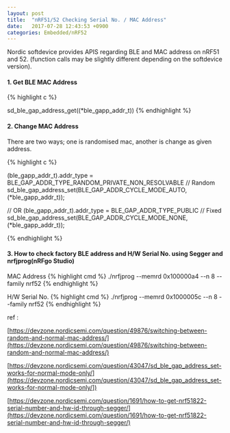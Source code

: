 ```yaml
---
layout: post
title:  "nRF51/52 Checking Serial No. / MAC Address"
date:   2017-07-28 12:43:53 +0900
categories: Embedded/nRF52
---
```


Nordic softdevice provides APIS regarding BLE and MAC address on nRF51 and 52.
(function calls may be slightly different depending on the softdevice version).

#### 1. Get BLE MAC Address
{% highlight c %}

sd_ble_gap_address_get((*ble_gapp_addr_t))
{% endhighlight %}
<br>
#### 2. Change MAC Address

There are two ways; one is randomised mac, another is change as given address.

{% highlight c %}


(ble_gapp_addr_t).addr_type = BLE_GAP_ADDR_TYPE_RANDOM_PRIVATE_NON_RESOLVABLE // Random
sd_ble_gap_address_set(BLE_GAP_ADDR_CYCLE_MODE_AUTO,(*ble_gapp_addr_t));

// OR
(ble_gapp_addr_t).addr_type = BLE_GAP_ADDR_TYPE_PUBLIC // Fixed
sd_ble_gap_address_set(BLE_GAP_ADDR_CYCLE_MODE_NONE,(*ble_gapp_addr_t));

{% endhighlight %}
<br>
#### 3. How to check factory BLE address and H/W Serial No. using Segger and nrfjprog(nRFgo Studio)

MAC Address
{% highlight cmd %}
./nrfjprog --memrd 0x100000a4 --n 8 --family nrf52
{% endhighlight %}


H/W Serial No.
{% highlight cmd %}
./nrfjprog --memrd 0x1000005c --n 8 --family nrf52
{% endhighlight %}


ref :

[https://devzone.nordicsemi.com/question/49876/switching-between-random-and-normal-mac-address/](https://devzone.nordicsemi.com/question/49876/switching-between-random-and-normal-mac-address/)

[https://devzone.nordicsemi.com/question/43047/sd_ble_gap_address_set-works-for-normal-mode-only/](https://devzone.nordicsemi.com/question/43047/sd_ble_gap_address_set-works-for-normal-mode-only/])

[https://devzone.nordicsemi.com/question/1691/how-to-get-nrf51822-serial-number-and-hw-id-through-segger/](https://devzone.nordicsemi.com/question/1691/how-to-get-nrf51822-serial-number-and-hw-id-through-segger/)
